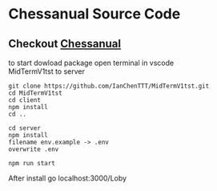 # Chessanual Source Code
## Checkout [Chessanual](https://chess.asunal2020.com/)


to start dowload package
open terminal in vscode <br>
MidTermV1tst to server
```
git clone https://github.com/IanChenTTT/MidTermV1tst.git
cd MidTermV1tst
cd client
npm install
cd ..

cd server 
npm install
filename env.example -> .env
overwrite .env 

npm run start
```
After install go localhost:3000/Loby 
